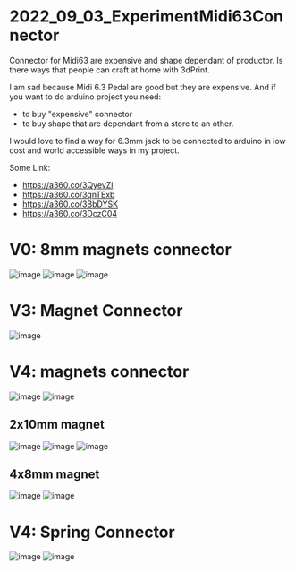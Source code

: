 # 2022_09_03_ExperimentMidi63Connector
Connector for Midi63 are expensive and shape dependant of productor. Is there ways that people can craft at home with 3dPrint. 


I am sad because Midi 6.3 Pedal are good but they are expensive.
And if you want to do arduino project you need:
- to buy "expensive" connector 
- to buy shape that are dependant from a store to an other.

I would love to find a way for 6.3mm jack to be connected to arduino in low cost and world accessible ways in my project.


Some Link:
- https://a360.co/3QyevZl
- https://a360.co/3qnTExb
- https://a360.co/3BbDYSK
- https://a360.co/3DczC04

# V0: 8mm magnets connector
![image](https://user-images.githubusercontent.com/106495897/188289664-5c8f2698-4632-4b23-849c-7d36535a0b55.png)
![image](https://user-images.githubusercontent.com/106495897/188289673-b8290138-a575-4e97-a7d7-00a65fd5815a.png)
![image](https://user-images.githubusercontent.com/106495897/188289678-7c63fef3-62f1-49b1-995d-e8eb537e14bf.png)



# V3: Magnet Connector
![image](https://user-images.githubusercontent.com/106495897/189447558-25e4553a-e8e5-4fca-818b-3e6c68cb1a10.png)


# V4: magnets connector
![image](https://user-images.githubusercontent.com/106495897/189447447-2009fc43-21b6-4ade-97c3-f9ae6b8454f9.png)
![image](https://user-images.githubusercontent.com/106495897/189447271-27deabbd-ccb9-4b10-a25a-b7a302c61dcb.png)


## 2x10mm magnet

![image](https://user-images.githubusercontent.com/106495897/189446071-465298c1-06eb-4880-818d-466740b190a8.png)
![image](https://user-images.githubusercontent.com/106495897/189446293-22d05bf1-f6dd-4342-903f-dcd95e89ca0d.png)
![image](https://user-images.githubusercontent.com/106495897/189446372-ad2b6c8c-451d-476e-9eb5-000131eefb7a.png)

## 4x8mm magnet

![image](https://user-images.githubusercontent.com/106495897/189446734-efbdacae-86e4-4f1f-bceb-a01b91ab7d61.png)
![image](https://user-images.githubusercontent.com/106495897/189446757-fb838d47-41a6-4078-bcae-172b7df62854.png)


# V4: Spring Connector
![image](https://user-images.githubusercontent.com/106495897/189455003-cad1a465-0c3b-48d0-b8ec-3f31220220b1.png)
![image](https://user-images.githubusercontent.com/106495897/189455031-b736d530-7705-42dd-9f14-73146d6b5a9a.png)


